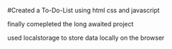 #Created a To-Do-List using html css and javascript

finally comepleted the long awaited project

used localstorage to store data locally on the browser 

